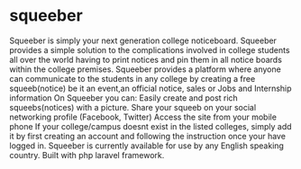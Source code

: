 # squeeber
Squeeber is simply your next generation college noticeboard. Squeeber provides a simple solution to the complications involved in college students all over the world having to print notices and pin them in all notice boards within the college premises. Squeeber provides a platform where anyone can communicate to the students in any college by creating a free squeeb(notice) be it an event,an official notice, sales or Jobs and Internship information  On Squeeber you can: Easily create and post rich squeebs(notices) with a picture. Share your squeeb on your social networking profile (Facebook, Twitter) Access the site from your mobile phone If your college/campus doesnt exist in the listed colleges, simply add it by first creating an account and following the instruction once your have logged in.  Squeeber is currently available for use by any English speaking country. Built with php laravel framework.
